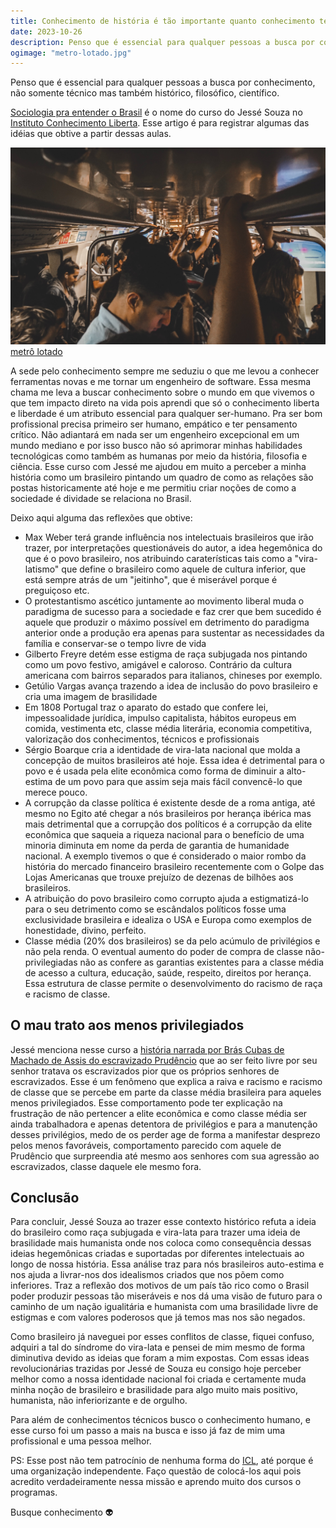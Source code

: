 ```yaml
---
title: Conhecimento de história é tão importante quanto conhecimento técnico
date: 2023-10-26
description: Penso que é essencial para qualquer pessoas a busca por conhecimento, não somente técnico mas também histórico, filosófico, científico.
ogimage: "metro-lotado.jpg"
---
```


Penso que é essencial para qualquer pessoas a busca por conhecimento, não somente técnico mas também histórico, filosófico, científico.

[Sociologia pra entender o Brasil](https://icl.com.br/curso/sociologia/) é o nome do curso do Jessé Souza no [Instituto Conhecimento Liberta](https://icl.com.br/). Esse artigo é para registrar algumas das idéias que obtive a partir dessas aulas.

![metrô lotado](metro-lotado.jpg)
[metrô lotado](https://unsplash.com/photos/a-group-of-people-riding-on-a-subway-train-Iv3eg_W_DFY)

A sede pelo conhecimento sempre me seduziu o que me levou a conhecer ferramentas novas e me tornar um engenheiro de software. Essa mesma chama me leva a buscar conhecimento sobre o mundo em que vivemos o que tem impacto direto na vida pois aprendi que só o conhecimento liberta e liberdade é um atributo essencial para qualquer ser-humano.
Pra ser bom profissional precisa primeiro ser humano, empático e ter pensamento crítico. Não adiantará em nada ser um engenheiro excepcional em um mundo mediano e por isso busco não só aprimorar minhas habilidades tecnológicas como também as humanas por meio da história, filosofia e ciência.
Esse curso com Jessé me ajudou em muito a perceber a minha história como um brasileiro pintando um quadro de como as relações são postas historicamente até hoje e me permitiu criar noções de como a sociedade é dividade se relaciona no Brasil.


Deixo aqui alguma das reflexões que obtive:
- Max Weber terá grande influência nos intelectuais brasileiros que irão trazer, por interpretações questionáveis do autor, a idea hegemônica do que é o povo brasileiro, nos atribuindo caraterísticas tais como a "vira-latismo" que define o brasileiro como aquele de cultura inferior, que está sempre atrás de um "jeitinho", que é miserável porque é preguiçoso etc.
- O protestantismo ascético juntamente ao movimento liberal muda o paradigma de sucesso para a sociedade e faz crer que bem sucedido é aquele que produzir o máximo possível em detrimento do paradigma anterior onde a produção era apenas para sustentar as necessidades da família e conservar-se o tempo livre de vida
- Gilberto Freyre detém esse estigma de raça subjugada nos pintando como um povo festivo, amigável e caloroso. Contrário da cultura americana com bairros separados para italianos, chineses por exemplo.
- Getúlio Vargas avança trazendo a idea de inclusão do povo brasileiro e cria uma imagem de brasilidade
- Em 1808 Portugal traz o aparato do estado que confere lei, impessoalidade jurídica, impulso capitalista, hábitos europeus em comida, vestimenta etc, classe média literária, economia competitiva, valorização dos conhecimentos, técnicos e profissionais
- Sérgio Boarque cria a identidade de vira-lata nacional que molda a concepção de muitos brasileiros até hoje. Essa idea é detrimental para o povo e é usada pela elite econômica como forma de diminuir a alto-estima de um povo para que assim seja mais fácil convencê-lo que merece pouco.
- A corrupção da classe política é existente desde de a roma antiga, até mesmo no Egito até chegar a nós brasileiros por herança ibérica mas mais detrimental que a corrupção dos políticos é a corrupção da elite econômica que saqueia a riqueza nacional para o benefício de uma minoria diminuta em nome da perda de garantia de humanidade nacional. A exemplo tivemos o que é considerado o maior rombo da história do mercado financeiro brasileiro recentemente com o Golpe das Lojas Americanas que trouxe prejuízo de dezenas de bilhões aos brasileiros.
- A atribuição do povo brasileiro como corrupto ajuda a estigmatizá-lo para o seu detrimento como se escândalos políticos fosse uma exclusividade brasileira e idealiza o USA e Europa como exemplos de honestidade, divino, perfeito.
- Classe média (20% dos brasileiros) se da pelo acúmulo de privilégios e não pela renda. O eventual aumento do poder de compra de classe não-privilegiadas não as confere as garantias existentes para a classe média de acesso a cultura, educação, saúde, respeito, direitos por herança. Essa estrutura de classe permite o desenvolvimento do racismo de raça e racismo de classe.

## O mau trato aos menos privilegiados

Jessé menciona nesse curso a [história narrada por Brás Cubas de Machado de Assis do escravizado Prudêncio](https://educacaosemdistancia.emnuvens.com.br/esd/article/download/127/57/306) que ao ser feito livre por seu senhor tratava os escravizados pior que os próprios senhores de escravizados. Esse é um fenômeno que explica a raiva e racismo e racismo de classe que se percebe em parte da classe média brasileira para aqueles menos privilegiados. Esse comportamento pode ter explicação na frustração de não pertencer a elite econômica e como classe média ser ainda trabalhadora e apenas detentora de privilégios e para a manutenção desses privilégios, medo de os perder age de forma a manifestar desprezo pelos menos favoráveis, comportamento parecido com aquele de Prudêncio que surpreendia até mesmo aos senhores com sua agressão ao escravizados, classe daquele ele mesmo fora.

## Conclusão

Para concluir, Jessé Souza ao trazer esse contexto histórico refuta a ideia do brasileiro como raça subjugada e vira-lata para trazer uma ideia de brasilidade mais humanista onde nos coloca como consequência dessas ideias hegemônicas criadas e suportadas por diferentes intelectuais ao longo de nossa história.
Essa análise traz para nós brasileiros auto-estima e nos ajuda a livrar-nos dos idealismos criados que nos põem como inferiores.
Traz a reflexão dos motivos de um país tão rico como o Brasil poder produzir pessoas tão miseráveis e nos dá uma visão de futuro para o caminho de um nação igualitária e humanista com uma brasilidade livre de estigmas e com valores poderosos que já temos mas nos são negados.

Como brasileiro já naveguei por esses conflitos de classe, fiquei confuso, adquiri a tal do síndrome do vira-lata e pensei de mim mesmo de forma diminutiva devido as ideias que foram a mim expostas. Com essas ideas revolucionárias trazidas por Jessé de Souza eu consigo hoje perceber melhor como a nossa identidade nacional foi criada e certamente muda minha noção de brasileiro e brasilidade para algo muito mais positivo, humanista, não inferiorizante e de orgulho.

Para além de conhecimentos técnicos busco o conhecimento humano, e esse curso foi um passo a mais na busca e isso já faz de mim uma profissional e uma pessoa melhor.

PS: Esse post não tem patrocínio de nenhuma forma do [ICL](https://icl.com.br/), até porque é uma organização independente. Faço questão de colocá-los aqui pois acredito verdadeiramente nessa missão e aprendo muito dos cursos o programas.

Busque conhecimento 👽
